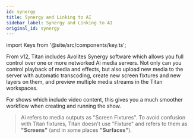 ```yaml
---
id: synergy
title: Synergy and Linking to AI
sidebar_label: Synergy and Linking to AI
original_id: synergy
---
```


import Keys from '@site/src/components/key.ts';

[](https://youtu.be/twfDqjNFasA "Synergy")

From v12, Titan includes Avolites Synergy software which allows you full
control over one or more networked Ai media servers. Not only can you
control playback of media and effects, but also upload new media to the
server with automatic transcoding, create new screen fixtures and new
layers on them, and preview multiple media streams in the Titan
workspaces.

For shows which include video content, this gives you a much smoother
workflow when creating and running the show.

> Ai refers to media outputs as "Screen Fixtures". To avoid confusion with Titan fixtures, Titan doesn't use "Fixture" and refers to them as **"Screens"** (and in some places **"Surfaces"**).
